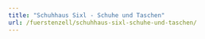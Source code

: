 ```yaml
---
title: "Schuhhaus Sixl - Schuhe und Taschen"
url: /fuerstenzell/schuhhaus-sixl-schuhe-und-taschen/
---
```

